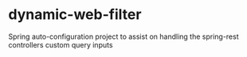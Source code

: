 # dynamic-web-filter
Spring auto-configuration project to assist on handling the spring-rest controllers custom query inputs
